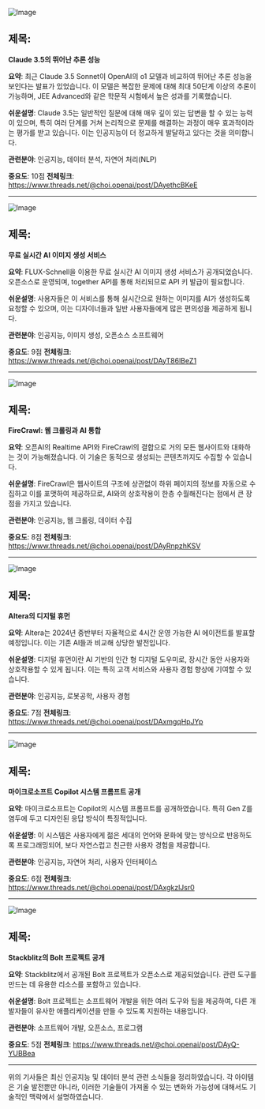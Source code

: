 ![Image](https://scontent-iad3-1.cdninstagram.com/v/t51.29350-15/462287860_2989915761159827_992509432207013889_n.jpg?_nc_cat=107&ccb=1-7&_nc_sid=18de74&_nc_ohc=4xkM8gtwMBAQ7kNvgFbJ8qg&_nc_ht=scontent-iad3-1.cdninstagram.com&edm=ACx9VUEEAAAA&_nc_gid=Ar2jDO3qh5dKoQ3GwY8Hm0v&oh=00_AYCgczAdTigdGwSTiBg9SrgSwlrpZKqTKgGW2lSregOcTQ&oe=6708DEFD)

## 제목:
**Claude 3.5의 뛰어난 추론 성능**

**요약**:
최근 Claude 3.5 Sonnet이 OpenAI의 o1 모델과 비교하여 뛰어난 추론 성능을 보인다는 발표가 있었습니다. 이 모델은 복잡한 문제에 대해 최대 50단계 이상의 추론이 가능하며, JEE Advanced와 같은 학문적 시험에서 높은 성과를 기록했습니다.

**쉬운설명**:
Claude 3.5는 일반적인 질문에 대해 매우 깊이 있는 답변을 할 수 있는 능력이 있으며, 특히 여러 단계를 거쳐 논리적으로 문제를 해결하는 과정이 매우 효과적이라는 평가를 받고 있습니다. 이는 인공지능이 더 정교하게 발달하고 있다는 것을 의미합니다.

**관련분야**:
인공지능, 데이터 분석, 자연어 처리(NLP)

**중요도**: 10점
**전체링크**: https://www.threads.net/@choi.openai/post/DAyethcBKeE

---

![Image](https://scontent-iad3-2.cdninstagram.com/v/t51.71878-15/462311150_550589060757544_7133603002555294586_n.jpg?_nc_cat=109&ccb=1-7&_nc_sid=18de74&_nc_ohc=4j-KrHI2qnwQ7kNvgFMOUl_&_nc_ht=scontent-iad3-2.cdninstagram.com&edm=ACx9VUEEAAAA&_nc_gid=Ar2jDO3qh5dKoQ3GwY8Hm0v&oh=00_AYDqOutnXrP4r8boPTV-AojrsFdST_TSTGlaDjvYYzjyeA&oe=6708E0C4)

## 제목:
**무료 실시간 AI 이미지 생성 서비스**

**요약**:
FLUX-Schnell을 이용한 무료 실시간 AI 이미지 생성 서비스가 공개되었습니다. 오픈소스로 운영되며, together API를 통해 처리되므로 API 키 발급이 필요합니다.

**쉬운설명**:
사용자들은 이 서비스를 통해 실시간으로 원하는 이미지를 AI가 생성하도록 요청할 수 있으며, 이는 디자이너들과 일반 사용자들에게 많은 편의성을 제공하게 됩니다.

**관련분야**:
인공지능, 이미지 생성, 오픈소스 소프트웨어

**중요도**: 9점
**전체링크**: https://www.threads.net/@choi.openai/post/DAyT86lBeZ1

---

![Image](https://scontent-iad3-2.cdninstagram.com/v/t51.71878-15/462360205_552334877310006_8367272386579051864_n.jpg?_nc_cat=106&ccb=1-7&_nc_sid=18de74&_nc_ohc=s9OiYKo3psQQ7kNvgGTAtl3&_nc_ht=scontent-iad3-2.cdninstagram.com&edm=ACx9VUEEAAAA&_nc_gid=Ar2jDO3qh5dKoQ3GwY8Hm0v&oh=00_AYAy4LubmvJuTfIJsCnhEa30qN_wdtnOAFoEyHNIstBjzw&oe=6708EA89)

## 제목:
**FireCrawl: 웹 크롤링과 AI 통합**

**요약**:
오픈AI의 Realtime API와 FireCrawl의 결합으로 거의 모든 웹사이트와 대화하는 것이 가능해졌습니다. 이 기술은 동적으로 생성되는 콘텐츠까지도 수집할 수 있습니다.

**쉬운설명**:
FireCrawl은 웹사이트의 구조에 상관없이 하위 페이지의 정보를 자동으로 수집하고 이를 포맷하여 제공하므로, AI와의 상호작용이 한층 수월해진다는 점에서 큰 장점을 가지고 있습니다.

**관련분야**:
인공지능, 웹 크롤링, 데이터 수집

**중요도**: 8점
**전체링크**: https://www.threads.net/@choi.openai/post/DAyRnpzhKSV

---

![Image](https://scontent-iad3-2.cdninstagram.com/v/t51.29350-15/462293249_865669419080646_4287995302989525495_n.jpg?_nc_cat=111&ccb=1-7&_nc_sid=18de74&_nc_ohc=Ur0OSJtTNjAQ7kNvgF-pYY5&_nc_ht=scontent-iad3-2.cdninstagram.com&edm=ACx9VUEEAAAA&_nc_gid=Ar2jDO3qh5dKoQ3GwY8Hm0v&oh=00_AYDZLpC2O8-5ZpW01e66FYaIguOTCzkqyTINctYcq2KTFw&oe=6708E3FA)

## 제목:
**Altera의 디지털 휴먼**

**요약**:
Altera는 2024년 중반부터 자율적으로 4시간 운영 가능한 AI 에이전트를 발표할 예정입니다. 이는 기존 AI들과 비교해 상당한 발전입니다.

**쉬운설명**:
디지털 휴먼이란 AI 기반의 인간 형 디지털 도우미로, 장시간 동안 사용자와 상호작용할 수 있게 됩니다. 이는 특히 고객 서비스와 사용자 경험 향상에 기여할 수 있습니다.

**관련분야**:
인공지능, 로봇공학, 사용자 경험

**중요도**: 7점
**전체링크**: https://www.threads.net/@choi.openai/post/DAxmgqHpJYp

---

![Image](https://scontent-iad3-2.cdninstagram.com/v/t51.71878-15/462360207_548320157655367_1122716420649838966_n.jpg?_nc_cat=111&ccb=1-7&_nc_sid=18de74&_nc_ohc=n5TA3bcX1CQQ7kNvgHF3FAZzmYSfiuZ3JRgyH2u8FVGAOOVwMgGqXUfqA&_nc_ht=scontent-iad3-2.cdninstagram.com&edm=ACx9VUEEAAAA&_nc_gid=Ar2jDO3qh5dKoQ3GwY8Hm0v&oh=00_AYD4ByRaAhE1Qpyfwtp2_wrowScTRqP1Oe3HqzvOAqOHg&oe=6708DF43)

## 제목:
**마이크로소프트 Copilot 시스템 프롬프트 공개**

**요약**:
마이크로소프트는 Copilot의 시스템 프롬프트를 공개하였습니다. 특히 Gen Z를 염두에 두고 디자인된 응답 방식이 특징적입니다.

**쉬운설명**:
이 시스템은 사용자에게 젊은 세대의 언어와 문화에 맞는 방식으로 반응하도록 프로그래밍되어, 보다 자연스럽고 친근한 사용자 경험을 제공합니다.

**관련분야**:
인공지능, 자연어 처리, 사용자 인터페이스

**중요도**: 6점
**전체링크**: https://www.threads.net/@choi.openai/post/DAxgkzlJsr0

---

![Image](https://scontent-iad3-2.cdninstagram.com/v/t51.71878-15/462233764_817234272738537_2015554775276978781_n.jpg?_nc_cat=105&ccb=1-7&_nc_sid=18de74&_nc_ohc=H9sS4w_s2fIQQ7kNvg5SUANYLwErylQOy41nwlQ4bYionqseH7Cz7lWR7A&_nc_ht=scontent-iad3-2.cdninstagram.com&edm=ACx9VUEEAAAA&_nc_gid=Ar2jDO3qh5dKoQ3GwY8Hm0v&oh=00_AYDW8DxKwDM8Idx6UnZYqcdX4hwFR9dB0tMBXmsg1QvUA&oe=6708E5A5)

## 제목:
**Stackblitz의 Bolt 프로젝트 공개**

**요약**:
Stackblitz에서 공개된 Bolt 프로젝트가 오픈소스로 제공되었습니다. 관련 도구를 만드는 데 유용한 리소스를 포함하고 있습니다.

**쉬운설명**:
Bolt 프로젝트는 소프트웨어 개발을 위한 여러 도구와 팁을 제공하여, 다른 개발자들이 유사한 애플리케이션을 만들 수 있도록 지원하는 내용입니다.

**관련분야**:
소프트웨어 개발, 오픈소스, 프로그램

**중요도**: 5점
**전체링크**: https://www.threads.net/@choi.openai/post/DAyQ-YUBBea

---

위의 기사들은 최신 인공지능 및 데이터 분석 관련 소식들을 정리하였습니다. 각 아이템은 기술 발전뿐만 아니라, 이러한 기술들이 가져올 수 있는 변화와 가능성에 대해서도 기술적인 맥락에서 설명하였습니다.